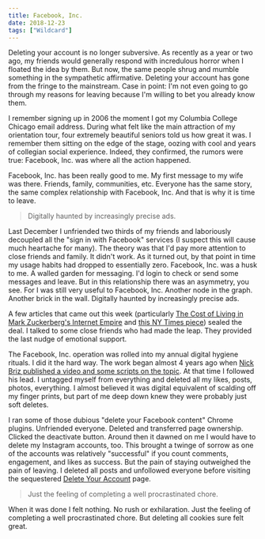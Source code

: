 ```yaml
---
title: Facebook, Inc.
date: 2018-12-23
tags: ["Wildcard"]
---
```


Deleting your account is no longer subversive. As recently as a year or two ago, my friends would generally respond with incredulous horror when I floated the idea by them. But now, the same people shrug and mumble something in the sympathetic affirmative. Deleting your account has gone from the fringe to the mainstream. Case in point: I'm not even going to go through my reasons for leaving because I'm willing to bet you already know them.

I remember signing up in 2006 the moment I got my Columbia College Chicago email address. During what felt like the main attraction of my orientation tour, four extremely beautiful seniors told us how great it was. I remember them sitting on the edge of the stage, oozing with cool and years of collegian social experience. Indeed, they confirmed, the rumors were true: Facebook, Inc. was where all the action happened.

Facebook, Inc. has been really good to me. My first message to my wife was there. Friends, family, communities, etc. Everyone has the same story, the same complex relationship with Facebook, Inc. And that is why it is time to leave.

> Digitally haunted by increasingly precise ads.

Last December I unfriended two thirds of my friends and laboriously decoupled all the "sign in with Facebook" services (I suspect this will cause much heartache for many). The theory was that I'd pay more attention to close friends and family. It didn't work. As it turned out, by that point in time my usage habits had dropped to essentially zero. Facebook, Inc. was a husk to me. A walled garden for messaging. I'd login to check or send some messages and leave. But in this relationship there was an asymmetry, you see. For I was still very useful to Facebook, Inc. Another node in the graph. Another brick in the wall. Digitally haunted by increasingly precise ads.

A few articles that came out this week (particularly [The Cost of Living in Mark Zuckerberg's Internet Empire](https://www.theringer.com/tech/2018/12/19/18148701/mark-zuckerberg-facebook-year-in-review) and [this NY Times piece](https://www.nytimes.com/2018/12/18/technology/facebook-privacy.html)) sealed the deal. I talked to some close friends who had made the leap. They provided the last nudge of emotional support.

The Facebook, Inc. operation was rolled into my annual digital hygiene rituals. I did it the hard way. The work began almost 4 years ago when [Nick Briz published a video and some scripts on the topic](http://nickbriz.com/facebook/index.html). At that time I followed his lead. I untagged myself from everything and deleted all my likes, posts, photos, everything. I almost believed it was digital equivalent of scalding off my finger prints, but part of me deep down knew they were probably just soft deletes.

I ran some of those dubious "delete your Facebook content" Chrome plugins. Unfriended everyone. Deleted and transferred page ownership. Clicked the deactivate button. Around then it dawned on me I would have to delete my Instagram accounts, too. This brought a twinge of sorrow as one of the accounts was relatively "successful" if you count comments, engagement, and likes as success. But the pain of staying outweighed the pain of leaving. I deleted all posts and unfollowed everyone before visiting the sequestered [Delete Your Account](https://instagram.com/accounts/remove/request/permanent/) page.

> Just the feeling of completing a well procrastinated chore.

When it was done I felt nothing. No rush or exhilaration. Just the feeling of completing a well procrastinated chore. But deleting all cookies sure felt great.
